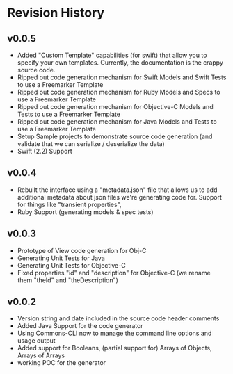 # Revision History

## v0.0.5
- Added "Custom Template" capabilities (for swift) that allow you to specify your own templates.  Currently, the documentation is the crappy source code.
- Ripped out code generation mechanism for Swift Models and Swift Tests to use a Freemarker Template
- Ripped out code generation mechanism for Ruby Models and Specs to use a Freemarker Template
- Ripped out code generation mechanism for Objective-C Models and Tests to use a Freemarker Template
- Ripped out code generation mechanism for Java Models and Tests to use a Freemarker Template
- Setup Sample projects to demonstrate source code generation (and validate that we can serialize / deserialize the data)
- Swift (2.2) Support

## v0.0.4
- Rebuilt the interface using a "metadata.json" file that allows us to add additional metadata about json files we're generating code for.  Support for things like "transient properties",
- Ruby Support (generating models & spec tests)

## v0.0.3
- Prototype of View code generation for Obj-C
- Generating Unit Tests for Java
- Generating Unit Tests for Objective-C
- Fixed properties "id" and "description" for Objective-C (we rename them "theId" and "theDescription")

## v0.0.2
- Version string and date included in the source code header comments
- Added Java Support for the code generator
- Using Commons-CLI now to manage the command line options and usage output
- Added support for Booleans, (partial support for) Arrays of Objects, Arrays of Arrays
- working POC for the generator
